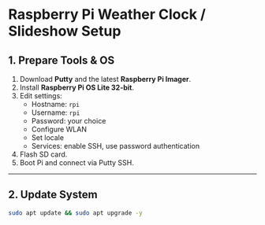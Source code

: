 # Raspberry Pi Weather Clock / Slideshow Setup

## 1. Prepare Tools & OS
1. Download **Putty** and the latest **Raspberry Pi Imager**.
2. Install **Raspberry Pi OS Lite 32-bit**.
3. Edit settings:
   - Hostname: `rpi`
   - Username: `rpi`
   - Password: your choice
   - Configure WLAN
   - Set locale
   - Services: enable SSH, use password authentication
4. Flash SD card.
5. Boot Pi and connect via Putty SSH.

---

## 2. Update System
```bash
sudo apt update && sudo apt upgrade -y
